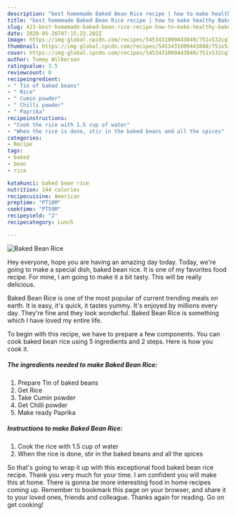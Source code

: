 ```yaml
---
description: "best homemade Baked Bean Rice recipe | how to make healthy Baked Bean Rice"
title: "best homemade Baked Bean Rice recipe | how to make healthy Baked Bean Rice"
slug: 423-best-homemade-baked-bean-rice-recipe-how-to-make-healthy-baked-bean-rice
date: 2020-05-26T07:15:22.202Z
image: https://img-global.cpcdn.com/recipes/5453431009443840/751x532cq70/baked-bean-rice-recipe-main-photo.jpg
thumbnail: https://img-global.cpcdn.com/recipes/5453431009443840/751x532cq70/baked-bean-rice-recipe-main-photo.jpg
cover: https://img-global.cpcdn.com/recipes/5453431009443840/751x532cq70/baked-bean-rice-recipe-main-photo.jpg
author: Tommy Wilkerson
ratingvalue: 3.5
reviewcount: 8
recipeingredient:
- " Tin of baked beans"
- " Rice"
- " Cumin powder"
- " Chilli powder"
- " Paprika"
recipeinstructions:
- "Cook the rice with 1.5 cup of water"
- "When the rice is done, stir in the baked beans and all the spices"
categories:
- Recipe
tags:
- baked
- bean
- rice

katakunci: baked bean rice 
nutrition: 144 calories
recipecuisine: American
preptime: "PT18M"
cooktime: "PT59M"
recipeyield: "2"
recipecategory: Lunch

---
```



![Baked Bean Rice](https://img-global.cpcdn.com/recipes/5453431009443840/751x532cq70/baked-bean-rice-recipe-main-photo.jpg)

Hey everyone, hope you are having an amazing day today. Today, we're going to make a special dish, baked bean rice. It is one of my favorites food recipe. For mine, I am going to make it a bit tasty. This will be really delicious.

Baked Bean Rice is one of the most popular of current trending meals on earth. It is easy, it's quick, it tastes yummy. It's enjoyed by millions every day. They're fine and they look wonderful. Baked Bean Rice is something which I have loved my entire life.




To begin with this recipe, we have to prepare a few components. You can cook baked bean rice using 5 ingredients and 2 steps. Here is how you cook it.

<!--inarticleads1-->

##### The ingredients needed to make Baked Bean Rice:

1. Prepare  Tin of baked beans
1. Get  Rice
1. Take  Cumin powder
1. Get  Chilli powder
1. Make ready  Paprika




<!--inarticleads2-->

##### Instructions to make Baked Bean Rice:

1. Cook the rice with 1.5 cup of water
1. When the rice is done, stir in the baked beans and all the spices




So that's going to wrap it up with this exceptional food baked bean rice recipe. Thank you very much for your time. I am confident you will make this at home. There is gonna be more interesting food in home recipes coming up. Remember to bookmark this page on your browser, and share it to your loved ones, friends and colleague. Thanks again for reading. Go on get cooking!
